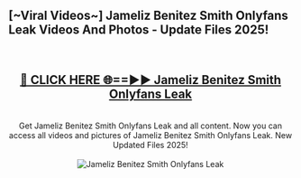 <h2>[~Viral Videos~] Jameliz Benitez Smith Onlyfans Leak Videos And Photos - Update Files 2025!</h2>
<br>
<div align="center">
<h2><a href="https://top-ai-tools.click/QrbHav" rel="nofollow">🔴 CLICK HERE 🌐==►► Jameliz Benitez Smith Onlyfans Leak</a></h2>
<br>
Get Jameliz Benitez Smith Onlyfans Leak and all content. Now you can access all videos and pictures of Jameliz Benitez Smith Onlyfans Leak. New Updated Files 2025!
<br>
<br>
<a href="https://top-ai-tools.click/QrbHav" rel="nofollow" data-target="animated-image.originalLink"><img src="https://i.ibb.co.com/WyWwxjT/player-gif2.gif" alt="Jameliz Benitez Smith Onlyfans Leak" style="max-width: 100%; display: inline-block;" data-target="animated-image.originalImage"></a>
</div>
<br>